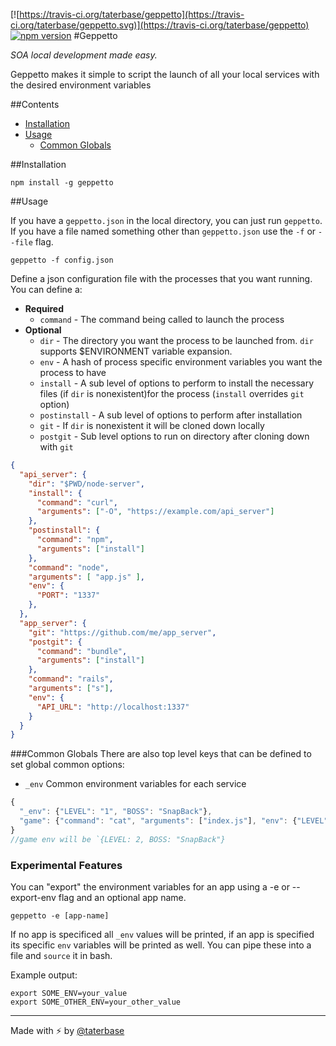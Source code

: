 [![https://travis-ci.org/taterbase/geppetto](https://travis-ci.org/taterbase/geppetto.svg)](https://travis-ci.org/taterbase/geppetto)
[![npm version](https://badge.fury.io/js/geppetto.png)](https://badge.fury.io/js/geppetto)
#Geppetto

*SOA local development made easy.*

Geppetto makes it simple to script the launch of all your local services with the desired environment variables

##Contents
- [Installation](#installation)
- [Usage](#usage)
	- [Common Globals](#common-globals)

##Installation

`npm install -g geppetto`

##Usage

If you have a `geppetto.json` in the local directory, you can just run `geppetto`. If you have a file named something other than `geppetto.json` use the `-f` or `--file` flag.

`geppetto -f config.json`

Define a json configuration file with the processes that you want running. You can define a:

- **Required**
	- `command` - The command being called to launch the process
- **Optional**
	- `dir` - The directory you want the process to be launched from. `dir` supports $ENVIRONMENT variable expansion.
	- `env` - A hash of process specific environment variables you want the process to have
	- `install` - A sub level of options to perform to install the necessary files (if `dir` is nonexistent)for the process (`install` overrides `git` option)
	- `postinstall` - A sub level of options to perform after installation
	- `git` - If `dir` is nonexistent it will be cloned down locally
	- `postgit` - Sub level options to run on directory after cloning down with `git`


```json
{
  "api_server": {
    "dir": "$PWD/node-server",
    "install": {
      "command": "curl",
      "arguments": ["-O", "https://example.com/api_server"]
    },
    "postinstall": {
      "command": "npm",
      "arguments": ["install"]
    },
    "command": "node",
    "arguments": [ "app.js" ],
    "env": {
      "PORT": "1337"
    },
  },
  "app_server": {
    "git": "https://github.com/me/app_server",
    "postgit": {
      "command": "bundle",
      "arguments": ["install"]
    },
    "command": "rails",
    "arguments": ["s"],
    "env": {
      "API_URL": "http://localhost:1337"
    }
  }
}
```

###Common Globals
There are also top level keys that can be defined to set global common options:

- `_env` Common environment variables for each service
```javascript
{
  "_env": {"LEVEL": "1", "BOSS": "SnapBack"},
  "game": {"command": "cat", "arguments": ["index.js"], "env": {"LEVEL": "2"}}
}
//game env will be `{LEVEL: 2, BOSS: "SnapBack"}
```

### Experimental Features
You can "export" the environment variables for an app using a -e or --export-env flag and an optional app name.

`geppetto -e [app-name]`

If no app is specificed all `_env` values will be printed, if an app is specified its specific `env` variables will be printed as well. You can pipe these into a file and `source` it in bash.

Example output:
```
export SOME_ENV=your_value
export SOME_OTHER_ENV=your_other_value
```


___

Made with ⚡️ by [@taterbase](https://twitter.com/taterbase)
